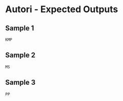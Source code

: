 # Autori - Expected Outputs

## Sample 1

```
KMP
```

## Sample 2

```
MS
```

## Sample 3

```
PP
```
